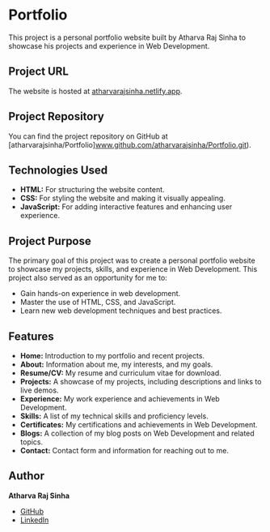 # Portfolio
This project is a personal portfolio website built by Atharva Raj Sinha to showcase his projects and experience in Web Development.

## Project URL
The website is hosted at [atharvarajsinha.netlify.app](https://atharvarajsinha.netlify.app).

## Project Repository
You can find the project repository on GitHub at [atharvarajsinha/Portfolio]www.github.com/atharvarajsinha/Portfolio.git).

## Technologies Used
- **HTML:** For structuring the website content.
- **CSS:** For styling the website and making it visually appealing.
- **JavaScript:** For adding interactive features and enhancing user experience.

## Project Purpose

The primary goal of this project was to create a personal portfolio website to showcase my projects, skills, and experience in Web Development. This project also served as an opportunity for me to:
- Gain hands-on experience in web development.
- Master the use of HTML, CSS, and JavaScript.
- Learn new web development techniques and best practices.

## Features

- **Home:** Introduction to my portfolio and recent projects.
- **About:** Information about me, my interests, and my goals.
- **Resume/CV:** My resume and curriculum vitae for download.
- **Projects:** A showcase of my projects, including descriptions and links to live demos.
- **Experience:** My work experience and achievements in Web Development.
- **Skills:** A list of my technical skills and proficiency levels.
- **Certificates:** My certifications and achievements in Web Development.
- **Blogs:** A collection of my blog posts on Web Development and related topics.
- **Contact:** Contact form and information for reaching out to me.

## Author

**Atharva Raj Sinha**

- [GitHub](https://github.com/atharvarajsinha)
- [LinkedIn](https://www.linkedin.com/in/atharvarajsinha/)
